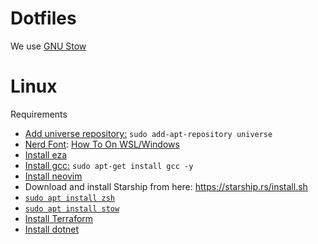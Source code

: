 # Dotfiles
We use [GNU Stow]()

# Linux

Requirements
- [Add universe repository:](https://askubuntu.com/questions/148638/how-do-i-enable-the-universe-repository) `sudo add-apt-repository universe`
- [Nerd Font](https://www.nerdfonts.com/font-downloads): [How To On WSL/Windows](https://learn.microsoft.com/en-us/windows/terminal/tutorials/custom-prompt-setup#install-a-nerd-font)
- [Install eza](https://github.com/eza-community/eza/blob/main/INSTALL.md)
- [Install gcc:](https://stackoverflow.com/questions/62215963/how-to-install-gcc-and-gdb-for-wslwindows-subsytem-for-linux) `sudo apt-get install gcc -y`
- [Install neovim]( https://github.com/neovim/neovim/blob/master/INSTALL.md )
- Download and install Starship from here: https://starship.rs/install.sh
- [`sudo apt install zsh`](https://github.com/ohmyzsh/ohmyzsh/wiki/Installing-ZSH)
- [`sudo apt install stow`](https://www.gnu.org/software/stow/manual/stow.html)
- [Install Terraform](https://developer.hashicorp.com/terraform/tutorials/aws-get-started/install-cli)
- [Install dotnet](https://learn.microsoft.com/en-gb/dotnet/core/install/linux-scripted-manual#scripted-install)
